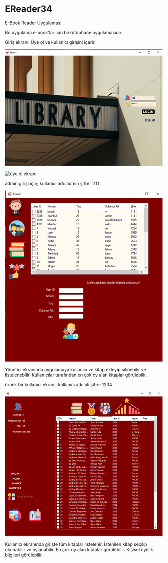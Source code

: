 # EReader34

E-Book Reader Uygulaması

Bu uygulama e-book'lar için birkütüphane uygulamasıdır. 

Giriş ekranı:
Üye ol ve kullanıcı girişini içerir.

![giriş ekranı](giris.png)

![üye ol ekranı](üye.png)

admin girişi için;
kullanıcı adı: admin
şifre: 1111

![admin ekranı](admin.png)

Yönetici ekranında uygulamaya kullanıcı ve kitap ekleyip silinebilir ve listelenebilir. Kullanıcılar tarafından en çok oy alan kitaplar görülebilir.

örnek bir kullanıcı ekranı;
kullanıcı adı: ali
şifre: 1234

![user ekranı](user1.png)

Kullanıcı ekranında girişte tüm kitaplar listelenir. İstenilen kitap seçilip okunabilir ve oylanabilir.
En çok oy alan kitaplar görülebilir.
Kişisel üyelik bilgileri görülebilir.
